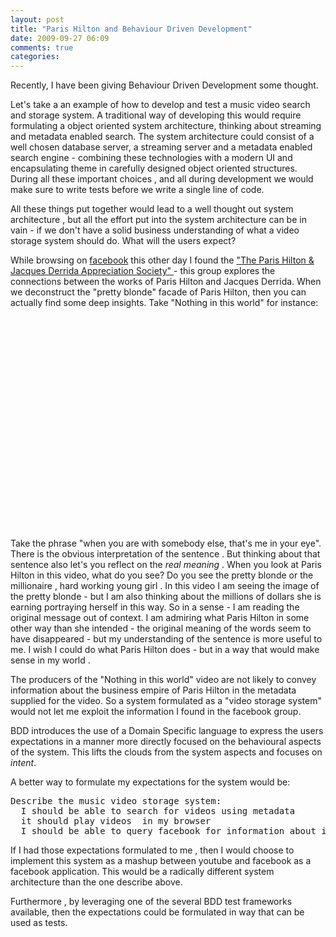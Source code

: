 ```yaml
---
layout: post
title: "Paris Hilton and Behaviour Driven Development"
date: 2009-09-27 06:09
comments: true 
categories: 
---
```

Recently, I have been giving Behaviour Driven Development some thought.

Let's take a an example of how to develop and test a  music video search and storage  system. A traditional way of developing this would require formulating a object oriented system architecture, thinking about streaming and metadata enabled search. The system architecture could consist  of a well chosen database server, a streaming server and a metadata enabled search engine - combining these technologies with a modern UI  and encapsulating theme in carefully designed object oriented structures. During all these important choices , and all during development we would make sure to write tests before we write a single line of code.

All these things put together would lead to a well thought out system architecture , but all the effort put into the system architecture can be in vain - if we don't have a solid business understanding of what a video storage system should do. What will the users expect?

While browsing on <a href="http://www.facebook.com">facebook</a> this other day I found the <a href="http://www.facebook.com/group.php?gid=5299495387">"The Paris Hilton &amp; Jacques Derrida Appreciation Society" </a> - this group explores the connections between the works of Paris Hilton and Jacques Derrida. When we deconstruct the "pretty blonde" facade of Paris Hilton, then you can actually find some deep insights. Take "Nothing in this world" for instance:

<object width="560" height="340"><param name="movie" value="http://www.youtube.com/v/32DwYTRmmto&amp;hl=en&amp;fs=1&amp;" /><param name="allowFullScreen" value="true" /><param name="allowscriptaccess" value="always" /><embed type="application/x-shockwave-flash" width="560" height="340" src="http://www.youtube.com/v/32DwYTRmmto&amp;hl=en&amp;fs=1&amp;" allowfullscreen="true" allowscriptaccess="always"></object>

Take the phrase "when you are with somebody else, that's me in your eye".  There is the obvious interpretation of the sentence .  But thinking about that sentence also let's you reflect on the <em>real meaning</em> . When you look at Paris Hilton in this video, what do you see? Do you see the pretty blonde or the millionaire , hard working young girl . In this video I am seeing the image of the pretty blonde - but I am also thinking about the millions of dollars she is earning portraying herself in this way.  So in a sense - I am reading the original message out of context. I am admiring what Paris Hilton in some other way than she intended - the original meaning of the words seem to have disappeared - but my understanding of the sentence is more useful to me.  I wish I could do what Paris Hilton does - but in a way that would make sense in my world .

The producers of the "Nothing in this world" video are not likely to convey information about the business empire of Paris Hilton in the metadata supplied for the video. So a system formulated as a "video storage system" would not let me exploit the information I found in the facebook group.

BDD introduces the use of a Domain Specific language to express the users expectations in a manner more directly focused on the behavioural aspects of the system. This lifts the clouds from the system aspects and focuses on <em>intent</em>.

A better way to formulate my expectations for the system would be:
<pre>Describe the music video storage system:
  I should be able to search for videos using metadata
  it should play videos  in my browser
  I should be able to query facebook for information about it</pre>
If I had those expectations formulated to me , then I would choose to implement this system as a mashup between youtube and facebook as a facebook application. This would be a radically different system architecture than the one describe above.

Furthermore , by leveraging one of the several BDD test frameworks available, then the expectations could be formulated in way that can be used as tests.
